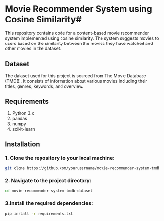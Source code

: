 # Movie Recommender System using Cosine Similarity#
This repository contains code for a content-based movie recommender system implemented using cosine similarity. The system suggests movies to users based on the similarity between the movies they have watched and other movies in the dataset.

## Dataset
The dataset used for this project is sourced from The Movie Database (TMDB). It consists of information about various movies including their titles, genres, keywords, and overview.

## Requirements
1. Python 3.x
2. pandas
3. numpy
4. scikit-learn

## Installation
### 1. Clone the repository to your local machine:
```bash
git clone https://github.com/yourusername/movie-recommender-system-tmdb-dataset.git
```
### 2. Navigate to the project directory:
```bash
cd movie-recommender-system-tmdb-dataset
```
### 3.Install the required dependencies:
```bash
pip install -r requirements.txt
```
